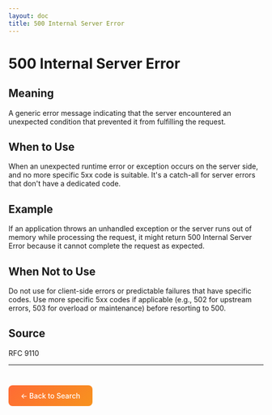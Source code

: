 ```yaml
---
layout: doc
title: 500 Internal Server Error
---
```


# 500 Internal Server Error

## Meaning

A generic error message indicating that the server encountered an unexpected condition that prevented it from fulfilling the request.

## When to Use

When an unexpected runtime error or exception occurs on the server side, and no more specific 5xx code is suitable. It's a catch-all for server errors that don't have a dedicated code.

## Example

If an application throws an unhandled exception or the server runs out of memory while processing the request, it might return 500 Internal Server Error because it cannot complete the request as expected.

## When Not to Use

Do not use for client-side errors or predictable failures that have specific codes. Use more specific 5xx codes if applicable (e.g., 502 for upstream errors, 503 for overload or maintenance) before resorting to 500.

## Source

RFC 9110

---

<div style="margin-top: 40px;">
  <a href="/" style="display: inline-block; padding: 12px 24px; background: linear-gradient(135deg, #ff6b35, #f7931e); color: white; text-decoration: none; border-radius: 8px; font-weight: 500;">← Back to Search</a>
</div>
